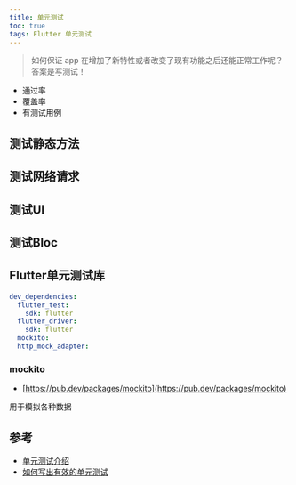 ```yaml
---
title: 单元测试
toc: true
tags: Flutter 单元测试
---
```


> 如何保证 app 在增加了新特性或者改变了现有功能之后还能正常工作呢？答案是写测试！




- 通过率
- 覆盖率
- 有测试用例


## 测试静态方法

## 测试网络请求

## 测试UI

## 测试Bloc



## Flutter单元测试库

```yaml
dev_dependencies:
  flutter_test:
    sdk: flutter
  flutter_driver:
    sdk: flutter
  mockito:
  http_mock_adapter:  
```


### mockito

- [https://pub.dev/packages/mockito](https://pub.dev/packages/mockito)

用于模拟各种数据

## 参考

- [单元测试介绍](https://flutter.cn/docs/cookbook/testing/unit/introduction)
- [如何写出有效的单元测试](https://mp.weixin.qq.com/s/Y75fSX92kysSmYrhEH6QFQ)